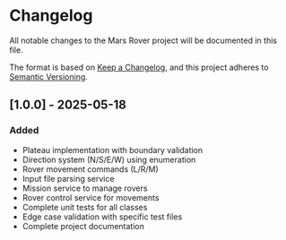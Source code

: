 # Changelog

All notable changes to the Mars Rover project will be documented in this file.

The format is based on [Keep a Changelog](https://keepachangelog.com/en/1.0.0/),
and this project adheres to [Semantic Versioning](https://semver.org/spec/v2.0.0.html).

## [1.0.0] - 2025-05-18

### Added
- Plateau implementation with boundary validation
- Direction system (N/S/E/W) using enumeration
- Rover movement commands (L/R/M)
- Input file parsing service
- Mission service to manage rovers
- Rover control service for movements
- Complete unit tests for all classes
- Edge case validation with specific test files
- Complete project documentation
